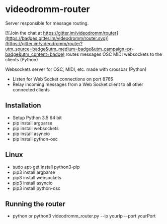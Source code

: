 # videodromm-router
Server responsible for message routing. 

[![Join the chat at https://gitter.im/videodromm/router](https://badges.gitter.im/videodromm/router.svg)](https://gitter.im/videodromm/router?utm_source=badge&utm_medium=badge&utm_campaign=pr-badge&utm_content=badge)
routes messages OSC MIDI websockets to the clients (Python)

Websockets server for OSC, MIDI, etc. made with crossbar (Python)
* Listen for Web Socket connections on port 8765
* Relay incoming messages from a Web Socket client to all other connected clients

## Installation

- Setup Python 3.5 64 bit
- pip install argparse 
- pip install websockets
- pip install asyncio
- pip install python-osc


## Linux
- sudo apt-get install python3-pip
- pip3 install argparse
- pip3 install websockets
- pip3 install asyncio
- pip3 install python-osc


## Running the router
- python or python3 videodromm_router.py --ip yourIp --port yourPort

